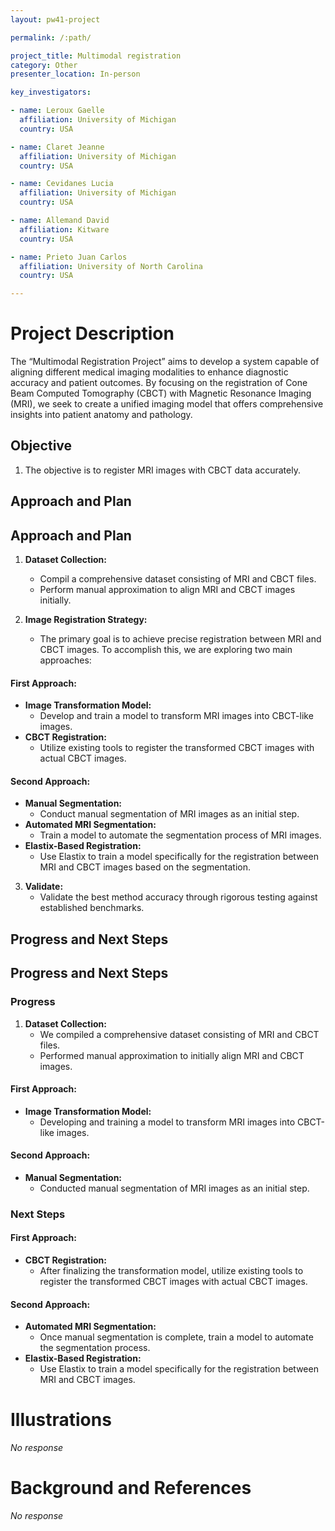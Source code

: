 ```yaml
---
layout: pw41-project

permalink: /:path/

project_title: Multimodal registration
category: Other
presenter_location: In-person

key_investigators:

- name: Leroux Gaelle
  affiliation: University of Michigan
  country: USA

- name: Claret Jeanne
  affiliation: University of Michigan
  country: USA

- name: Cevidanes Lucia
  affiliation: University of Michigan
  country: USA

- name: Allemand David
  affiliation: Kitware
  country: USA

- name: Prieto Juan Carlos
  affiliation: University of North Carolina
  country: USA

---
```


# Project Description

<!-- Add a short paragraph describing the project. -->


The “Multimodal Registration Project” aims to develop a system capable of aligning different medical imaging modalities to enhance diagnostic accuracy and patient outcomes. By focusing on the registration of Cone Beam Computed Tomography (CBCT) with Magnetic Resonance Imaging (MRI), we seek to create a unified imaging model that offers comprehensive insights into patient anatomy and pathology.



## Objective

<!-- Describe here WHAT you would like to achieve (what you will have as end result). -->


1. The objective is to register MRI images with CBCT data accurately.



## Approach and Plan

<!-- Describe here HOW you would like to achieve the objectives stated above. -->


## Approach and Plan
1. **Dataset Collection:**
   - Compil a comprehensive dataset consisting of MRI and CBCT files.
   - Perform manual approximation to align MRI and CBCT images initially.

2. **Image Registration Strategy:**
   - The primary goal is to achieve precise registration between MRI and CBCT images. To accomplish this, we are exploring two main approaches:

#### First Approach:
   - **Image Transformation Model:** 
     - Develop and train a model to transform MRI images into CBCT-like images.
   - **CBCT Registration:**
     - Utilize existing tools to register the transformed CBCT images with actual CBCT images.

#### Second Approach:
   - **Manual Segmentation:**
     - Conduct manual segmentation of MRI images as an initial step.
   - **Automated MRI Segmentation:**
     - Train a model to automate the segmentation process of MRI images.
   - **Elastix-Based Registration:**
     - Use Elastix to train a model specifically for the registration between MRI and CBCT images based on the segmentation.
3. **Validate:**
   - Validate the best method accuracy through rigorous testing against established benchmarks.




## Progress and Next Steps

<!-- Update this section as you make progress, describing of what you have ACTUALLY DONE.
     If there are specific steps that you could not complete then you can describe them here, too. -->


## Progress and Next Steps

### Progress

1. **Dataset Collection:**
   - We compiled a comprehensive dataset consisting of MRI and CBCT files.
   - Performed manual approximation to initially align MRI and CBCT images.

#### First Approach:
   - **Image Transformation Model:** 
     - Developing and training a model to transform MRI images into CBCT-like images.

#### Second Approach:
   - **Manual Segmentation:**
     - Conducted manual segmentation of MRI images as an initial step.

### Next Steps

#### First Approach:
   - **CBCT Registration:**
     - After finalizing the transformation model, utilize existing tools to register the transformed CBCT images with actual CBCT images.

#### Second Approach:
   - **Automated MRI Segmentation:**
     - Once manual segmentation is complete, train a model to automate the segmentation process.
   - **Elastix-Based Registration:**
     - Use Elastix to train a model specifically for the registration between MRI and CBCT images.





# Illustrations

<!-- Add pictures and links to videos that demonstrate what has been accomplished. -->


_No response_



# Background and References

<!-- If you developed any software, include link to the source code repository.
     If possible, also add links to sample data, and to any relevant publications. -->


_No response_


